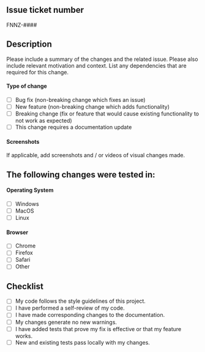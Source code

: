 ## Issue ticket number

FNNZ-####

## Description

Please include a summary of the changes and the related issue. Please also include relevant motivation and context. List any dependencies that are required for this change.

#### Type of change

- [ ] Bug fix (non-breaking change which fixes an issue)
- [ ] New feature (non-breaking change which adds functionality)
- [ ] Breaking change (fix or feature that would cause existing functionality to not work as expected)
- [ ] This change requires a documentation update

#### Screenshots

If applicable, add screenshots and / or videos of visual changes made.

## The following changes were tested in:

#### Operating System

- [ ] Windows
- [ ] MacOS
- [ ] Linux

#### Browser

- [ ] Chrome
- [ ] Firefox
- [ ] Safari
- [ ] Other

## Checklist

- [ ] My code follows the style guidelines of this project.
- [ ] I have performed a self-review of my code.
- [ ] I have made corresponding changes to the documentation.
- [ ] My changes generate no new warnings.
- [ ] I have added tests that prove my fix is effective or that my feature works.
- [ ] New and existing tests pass locally with my changes.
